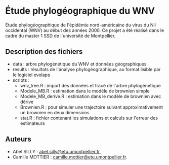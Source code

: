 # Étude phylogéographique du WNV

Étude phylogéographique de l'épidémie nord-américaine du virus du Nil occidental (WNV) au début des années 2000.
Ce projet a été réalisé dans le cadre du master 1 SSD de l'université de Montpellier.

## Description des fichiers

- data : arbre phylogénétique du WNV et données géographiques
- results : résultats de l'analyse phylogéographique, au format lisible par le logiciel evolaps
- scripts : 
  - wnv_tree.R : import des données et tracé de l'arbre phylogénétique
  - Modele_MB.R : estimation dans le modèle de brownien simple
  - Modele_MB_derive.R : estimation dans le modèle de brownien avec dérive
  - Brownien.R : pour simuler une trajectoire suivant approximativement un brownien en deux dimensions
  - stat.R : fichier contenant les simulations et calculs sur l'erreur des estimateurs

## Auteurs

- Abel SILLY : [abel.silly@etu.umontpellier.fr](mailto:abel.silly@etu.umontpellier.fr),
- Camille MOTTIER : [camille.mottier@etu.umontpellier.fr](mailto:camille.mottier@etu.umontpellier.fr).